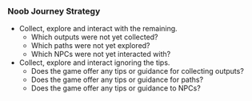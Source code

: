 ### Noob Journey Strategy

- Collect, explore and interact with the remaining.
    - Which outputs were not yet collected?
    - Which paths were not yet explored?
    - Which NPCs were not yet interacted with?
- Collect, explore and interact ignoring the tips.
    - Does the game offer any tips or guidance for collecting outputs?
    - Does the game offer any tips or guidance for paths?
    - Does the game offer any tips or guidance to NPCs?
